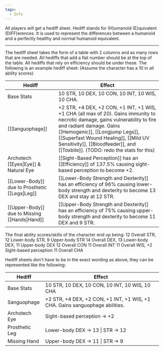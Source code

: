 ```yaml
---
tags:
  - Info
---
```

All players will get a hediff sheet. Hediff stands for (H)umanoid (E)quivalent (DIFF)erences. It is used to represent the differences between a humanoid and a perfectly healthy and normal humanoid equivalent.
****
The hediff sheet takes the form of a table with 2 columns and as many rows that are needed. All hediffs that add a flat number should be at the top of the table. All hediffs that rely on efficiency should be under these. The following is an example hediff sheet:
(Assume the character has a 10 in all ability scores)

| Hediff                                         | Effect                                                                                                                                                                                                                                                                                                             |
| ---------------------------------------------- | ------------------------------------------------------------------------------------------------------------------------------------------------------------------------------------------------------------------------------------------------------------------------------------------------------------------ |
| Base Stats                                     | 10 STR, 10 DEX, 10 CON, 10 INT, 10 WIS, 10 CHA.                                                                                                                                                                                                                                                                    |
| [[Sanguophage]]                                | +2 STR, +4 DEX, +2 CON, +1 INT, +1 WIS, +1 CHA (all max of 20). Gains immunity to necrotic damage, gains vulnerability to fire and radiant damage. Gains [[Hemogenic]], [[Longjump Legs]], [[Superfast Wound Healing]], [[Mild UV Sensitivity]], [[Bloodfeeder]], and [[Toxbite]]. (TODO: redo the stats for this) |
| Archotech [[Eyes\|Eye]] & Natural Eye          | [[Sight-Based Perception]] has an [[Efficiency]] of 137.5% causing sight-based perception to become +2.                                                                                                                                                                                                            |
| [[Lower-Body]] due to Prosthetic [[Legs\|Leg]] | [[Lower-Body Strength and Dexterity]] has an efficiency of 96% causing lower-body strength and dexterity to become 13 DEX and stay at 12 STR.                                                                                                                                                                      |
| [[Upper-Body]] due to Missing [[Hands\|Hand]]  | [[Upper-Body Strength and Dexterity]] has an efficiency of 75% causing upper-body strength and dexterity to become 11 DEX and 9 STR.                                                                                                                                                                               |
The final ability scores/skills of the character end up being:
12 Overall STR, 12 Lower-body STR, 9 Upper-body STR
14 Overall DEX, 13 Lower-body DEX, 11 Upper-body DEX
12 Overall CON
11 Overall INT
11 Overall WIS, +2 Sight-based perception
11 Overall CHA

Hediff sheets don't have to be in the exact wording as above, they can be represented like the following:

| Hediff         | Effect                                                                       |
| -------------- | ---------------------------------------------------------------------------- |
| Base Stats     | 10 STR, 10 DEX, 10 CON, 10 INT, 10 WIS, 10 CHA                               |
| Sanguophage    | +2 STR, +4 DEX, +2 CON, +1 INT, +1 WIS, +1 CHA. Gains sanguophage abilities. |
| Archotech Eye  | Sight-based perception -> +2                                                 |
| Prosthetic Leg | Lower-body DEX -> 13 \| STR -> 12                                            |
| Missing Hand   | Upper-body DEX -> 11 \| STR -> 9                                             |

